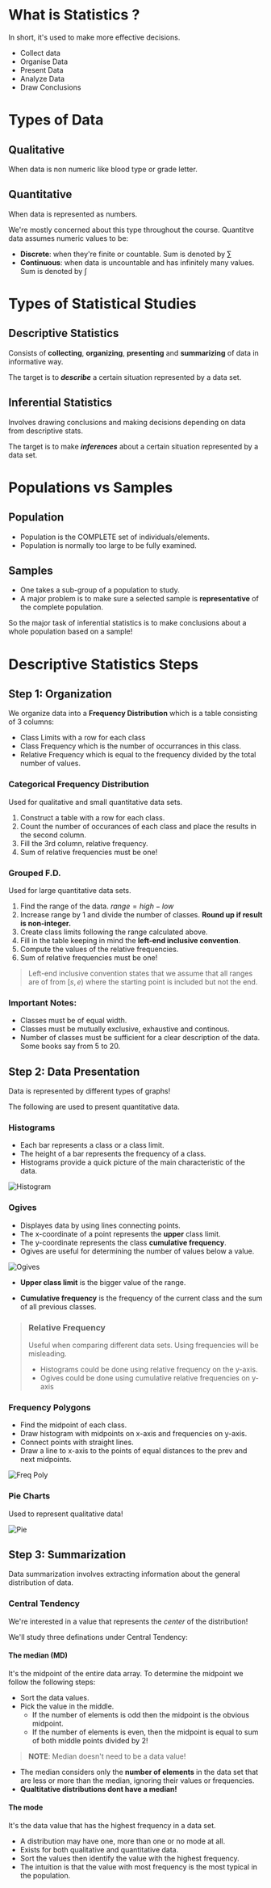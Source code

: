 # What is Statistics ?
In short, it's used to make more effective decisions.
- Collect data
- Organise Data
- Present Data
- Analyze Data
- Draw Conclusions

# Types of Data
## Qualitative
When data is non numeric like blood type or grade letter.

## Quantitative
When data is represented as numbers.

We're mostly concerned about this type throughout the course. Quantitve data assumes numeric values to be: 
- **Discrete**: when they're finite or countable. Sum is denoted by $\sum$
- **Continuous**: when data is uncountable and has infinitely many values. Sum is denoted by $\int$

# Types of Statistical Studies
## Descriptive Statistics
Consists of **collecting**, **organizing**, **presenting** and **summarizing** of data in informative way.

The target is to ***describe*** a certain situation represented by a data set.

## Inferential Statistics
Involves drawing conclusions and making decisions depending on data from descriptive stats.

The target is to make ***inferences*** about a certain situation represented by a data set.

# Populations vs Samples
## Population
- Population is the COMPLETE set of individuals/elements.
- Population is normally too large to be fully examined.

## Samples
- One takes a sub-group of a population to study.
- A major problem is to make sure a selected sample is **representative** of the complete population.
  
So the major task of inferential statistics is to make conclusions about a whole population based on a sample!

# Descriptive Statistics Steps

## Step 1: Organization
We organize data into a **Frequency Distribution** which is a table consisting of 3 columns: 
- Class Limits with a row for each class
- Class Frequency which is the number of occurrances in this class.
- Relative Frequency which is equal to the frequency divided by the total number of values.

### Categorical Frequency Distribution
Used for qualitative and small quantitative data sets.

1) Construct a table with a row for each class.
2) Count the number of occurances of each class and place the results in the second column.
3) Fill the 3rd column, relative frequency.
4) Sum of relative frequencies must be one!

### Grouped F.D.
Used for large quantitative data sets.

1) Find the range of the data. $range = high - low$
2) Increase range by 1 and divide the number of classes. **Round up if result is non-integer.**
3) Create class limits following the range calculated above.
4) Fill in the table keeping in mind the **left-end inclusive convention**.
5) Compute the values of the relative frequencies.
6) Sum of relative frequencies must be one!

> Left-end inclusive convention states that we assume that all ranges are of from $[s, e)$ where the starting point is included but not the end.

### Important Notes: 
- Classes must be of equal width.
- Classes must be mutually exclusive, exhaustive and continous.
- Number of classes must be sufficient for a clear description of the data. Some books say from 5 to 20.

## Step 2: Data Presentation
Data is represented by different types of graphs!

The following are used to present quantitative data.

### Histograms
- Each bar represents a class or a class limit.
- The height of a bar represents the frequency of a class.
- Histograms provide a quick picture of the main characteristic of the data.

![Histogram](./assets/histogram.png)

### Ogives
- Displayes data by using lines connecting points.
- The x-coordinate of a point represents the **upper** class limit.
- The y-coordinate represents the class **cumulative frequency**.
- Ogives are useful for determining the number of values below a value.

![Ogives](./assets/Ogive.png)

- **Upper class limit** is the bigger value of the range.

- **Cumulative frequency** is the frequency of the current class and the sum of all previous classes.

> ### Relative Frequency
> Useful when comparing different data sets. Using frequencies will be misleading.
> - Histograms could be done using relative frequency on the y-axis.
> - Ogives could be done using cumulative relative frequencies on y-axis

### Frequency Polygons
- Find the midpoint of each class.
- Draw histogram with midpoints on x-axis and frequencies on y-axis.
- Connect points with straight lines.
- Draw a line to x-axis to the points of equal distances to the prev and next midpoints.

![Freq Poly](./assets/freq-poly.png)

### Pie Charts
Used to represent qualitative data!

![Pie](./assets/piechart.png)

## Step 3: Summarization

Data summarization involves extracting information about the general distribution of data.

### Central Tendency
We're interested in a value that represents the *center* of the distribution!

We'll study three definations under Central Tendency: 

#### The median (MD)
It's the midpoint of the entire data array.
To determine the midpoint we follow the following steps: 
- Sort the data values.
- Pick the value in the middle.
  - If the number of elements is odd then the midpoint is the obvious midpoint.
  - If the number of elements is even, then the midpoint is equal to sum of both middle points divided by 2!

> **NOTE**: Median doesn't need to be a data value!

- The median considers only the **number of elements** in the data set that are less or more than the median, ignoring their values or frequencies.
- **Qualtitative distributions dont have a median!**

#### The mode
It's the data value that has the highest frequency in a data set.
- A distribution may have one, more than one or no mode at all.
- Exists for both qualitative and quantitative data.
- Sort the values then identify the value with the highest frequency.
- The intuition is that the value with most frequency is the most typical in the population.